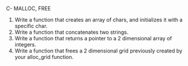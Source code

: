 C- MALLOC, FREE
1. Write a function that creates an array of chars, and initializes it with a specific char.
2. Write a function that concatenates two strings.
3. Write a function that returns a pointer to a 2 dimensional array of integers.
4. Write a function that frees a 2 dimensional grid previously created by your alloc_grid function.

